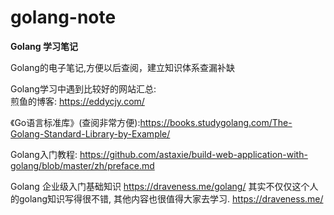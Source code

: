 # golang-note
**Golang 学习笔记**  

Golang的电子笔记,方便以后查阅，建立知识体系查漏补缺  

Golang学习中遇到比较好的网站汇总:  
煎鱼的博客: https://eddycjy.com/  
  

《Go语言标准库》(查阅非常方便):https://books.studygolang.com/The-Golang-Standard-Library-by-Example/  

Golang入门教程:  https://github.com/astaxie/build-web-application-with-golang/blob/master/zh/preface.md  

Golang 企业级入门基础知识 https://draveness.me/golang/  其实不仅仅这个人的golang知识写得很不错, 其他内容也很值得大家去学习.  https://draveness.me/


